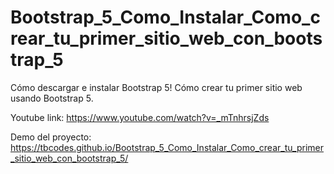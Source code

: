 # Bootstrap_5_Como_Instalar_Como_crear_tu_primer_sitio_web_con_bootstrap_5
Cómo descargar e instalar Bootstrap 5! Cómo crear tu primer sitio web usando Bootstrap 5.

Youtube link:
https://www.youtube.com/watch?v=_mTnhrsjZds

Demo del proyecto: https://tbcodes.github.io/Bootstrap_5_Como_Instalar_Como_crear_tu_primer_sitio_web_con_bootstrap_5/
